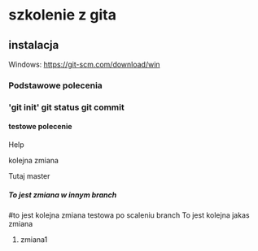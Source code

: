 # szkolenie z gita

## instalacja

Windows: <https://git-scm.com/download/win>


### Podstawowe polecenia
### 'git init' git status git commit 
#### testowe polecenie

Help

kolejna zmiana




Tutaj master



##### To jest zmiana w innym branch
#to jest kolejna zmiana testowa po scaleniu branch
To jest kolejna jakas zmiana

1) zmiana1

